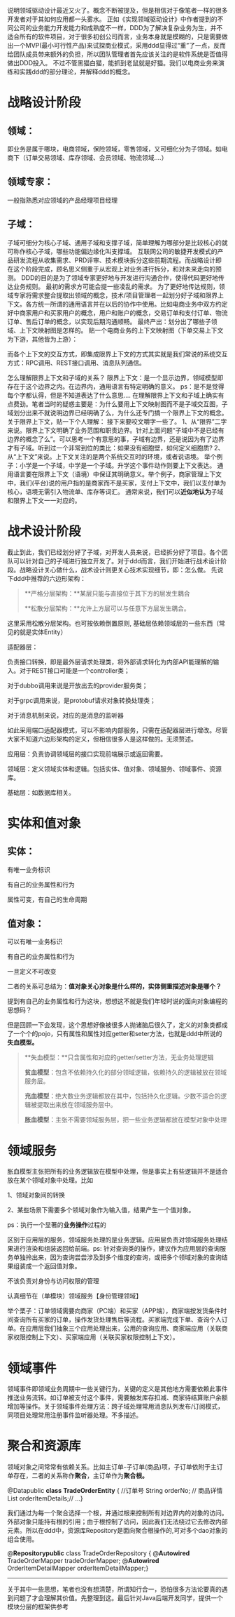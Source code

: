 说明领域驱动设计最近又火了。概念不断被提及，但是相信对于像笔者一样的很多开发者对于其如何应用都一头雾水。
正如《实现领域驱动设计》中作者提到的不同公司的业务能力开发能力和成熟度不一样，DDD为了解决复杂业务为生，并不适合所有的软件项目，对于很多初创公司而言，业务本身就是模糊的，只是需要做出一个MVP(最小可行性产品)来试探商业模式，采用ddd显得过“重”了一点，反而给团队成员带来额外的负担，所以团队管理者首先应该关注的是软件系统是否值得做出DDD投入。
不过不管黑猫白猫，能抓到老鼠就是好猫。我们以电商业务来演练和实践ddd的部分理论，并解释ddd的概念。

#	战略设计阶段

##	领域：

即业务是属于哪块，电商领域，保险领域，零售领域，又可细化分为子领域。如电商下（订单交易领域、库存领域、会员领域、物流领域....）

##	领域专家：

一般指熟悉对应领域的产品经理项目经理

##	子域：

子域可细分为核心子域、通用子域和支撑子域，简单理解为哪部分是比较核心的就可称作核心子域，哪些功能偏边缘化叫支撑域。
互联网公司的敏捷开发模式的产品研发流程从收集需求、PRD评审、技术模块拆分这些前期流程。而战略设计即在这个阶段完成，顾名思义侧重于从宏观上对业务进行拆分，和对未来走向的预测。
DDD的目的是为了领域专家更好地与开发进行沟通合作，使得代码更好地传达业务规则。
最初的需求方可能会提一些凌乱的需求。
为了更好地传达规则，领域专家将需求整合提取出领域的概念，技术/项目管理者一起划分好子域和限界上下文。各方统一所谓的通用语言并在以后的协作中使用。比如电商业务中双方约定好中商家用户和买家用户的概念，用户和账户的概念，交易订单和支付订单、物流订单、售后订单的概念，以实现后期沟通顺畅。
最终产出：划分出了哪些子领域、上下文映射图是怎样的。
贴一个电商业务的上下文映射图（下单交易上下文为下游，其他皆为上游）：

而各个上下文的交互方式，即集成限界上下文的方式其实就是我们常说的系统交互方式：RPC调用、REST接口调用、消息队列通信。

怎么理解限界上下文和子域的关系？
限界上下文：是一个显示边界，领域模型即存在于这个边界之内。在边界内，通用语言有特定明确的意义。
ps：是不是觉得每个字都认得，但是不知道表达了什么意思....
在理解限界上下文和子域上确实有点费劲。笔者当时的疑惑主要是：为什么要用上下文映射图而不是子域交互图，子域划分出来不就说明边界已经明确了么，为什么还专门搞一个限界上下文的概念。
关于限界上下文，贴一下个人理解：
接下来要咬文嚼字一些了。
1、从“限界”二字来说。限界上下文明确了业务范围和职责边界。针对上面问题“子域中不是已经有边界的概念了么”。可以思考一个有意思的事，子域有边界，还是说因为有了边界才有子域。听到过一个非常到位的类比：如果没有细胞壁，如何定义细胞质?
2、从“上下文”来说。上下文关注的是两个系统交互时的环境，或者说语境。
举个例子：小学是一个子域，中学是一个子域。升学这个事件动作则要上下文表达。
通用语言要在限界上下文（语境）中保证其明确意义。举个例子，商家管理上下文中，我们(平台)说的用户指的是商家而不是买家，支付上下文中，我们以支付单为核心，语境无需引入物流单、库存等词汇。
通常来说，我们可以**近似地认为**子域和限界上下文一一对应的。

#	战术设计阶段

截止到此，我们已经划分好了子域，对开发人员来说，已经拆分好了项目。各个团队可以针对自己的子域进行独立开发了。对于ddd而言，我们开始进行战术设计阶段。战略设计关心做什么，战术设计则更关心技术实现细节，即：怎么做。
先说下ddd中推荐的六边形架构：


>
> **严格分层架构：**某层只能与直接位于其下方的层发生耦合
>
> **松散分层架构：**允许上方层可以与任意下方层发生耦合。

这里采用松散分层架构。也可按依赖倒置原则, 基础层依赖领域层的一些东西（常见的就是实体Entity）

适配器层：

负责接口转换，即是最外层请求处理类，将外部请求转化为内部API能理解的输入。对于REST接口可能是一个controller类；

对于dubbo调用来说是开放出去的provider服务类；

对于grpc调用来说，是protobuf请求对象转换处理类；

对于消息机制来说，对应的是消息的监听器

如此采用端口适配器模式，可以不影响内部服务，只需在适配器层进行增改。尽管大家不知道六边形架构的定义，但相信很多人是这样做的。无须赘述。

应用层：负责协调领域层的接口实现前端展示或返回需要。

领域层：定义领域实体和逻辑。包括实体、值对象、领域服务、领域事件、资源库。

基础层：如数据库相关。

#	**实体和值对象**

##	**实体：** 

有唯一业务标识

有自己的业务属性和行为

属性可变，有自己的生命周期





##	**值对象：** 

可以有唯一业务标识

有自己的业务属性和行为

一旦定义不可改变

二者的关系可总结为：**值对象关心对象是什么样的，实体侧重描述对象是哪个？**

提到有自己的业务属性和行为这块，想想这不就是我们年轻时说的面向对象编程的思想码？

但是回顾一下会发现，这个思想好像被很多人抛诸脑后很久了，定义的对象类都成了一个个的pojo，只有属性和属性对应getter和seter方法，也就是ddd中所说的**失血模型。**

> **失血模型：**只含属性和对应的getter/setter方法，无业务处理逻辑
>
> **贫血模型**：包含不依赖持久化的部分领域逻辑，依赖持久的逻辑被放在领域服务层。
>
> **充血模型**：绝大数业务逻辑都放在其中，包括持久化逻辑。少数不适合的逻辑被提取出来放在领域服务层中。
>
> **胀血模型**：主张不需要领域服务层，把一些业务逻辑都放在模型对象中处理

#	**领域服务**

胀血模型主张把所有的业务逻辑放在模型中处理，但是事实上有些逻辑并不是适合放在某个领域对象中处理。比如

1、领域对象间的转换

2、某些场景下需要多个领域对象作为输入值，结果产生一个值对象。

ps：执行一个显著的**业务操作**过程的

区别于应用层的服务，领域服务处理的是业务逻辑。应用层负责对领域服务处理结果进行渲染和组装返回给前端。ps: 针对查询类的操作，建议作为应用层的查询服务单独拎出来，因为查询尝尝涉及到多个维度的查询，或把多个领域对象的查询结果组装成一个返回值对象。

不该负责对身份与访问权限的管理

认真细节在（单模块）领域服务【身份管理领域】

举个栗子：订单领域需要向商家（PC端）和买家（APP端），商家端按发货条件时间查询所有买家的订单，操作发货处理售后等流程。买家端完成下单、查询个人订单。在应用层我们抽象三个应用处理出来，公用的查询应用、商家端应用（关联商家权限控制上下文）、买家端应用（关联买家权限控制上下文）。

#	**领域事件**

领域事件即领域业务周期中一些关键行为，关键的定义是其他地方需要依赖此事件推送业务流转。如订单被支付这个事件，需要触发库存扣减、商家待结算账户余额增加等操作。关于领域事件处理方法：跨子域处理常用消息队列发布/订阅模式，同项目处理常用注册事件监听器处理。不多描述。

#	**聚合和资源库**

领域对象之间常常有依赖关系。比如主订单-子订单(商品)项，子订单依附于主订单存在，二者的关系称作**聚合**，主订单作为**聚合根。**

@Datapublic **class** **TradeOrderEntity** { //订单号 String orderNo; // 商品详情 List<OrderItemDetailEntity> orderItemDetails;// ...}

我们通过为每一个聚合选择一个根，并通过根来控制所有对边界内的对象的访问。外部对象只能持有根的引用；由于根控制了访问，因此我们无法绕过它去修改内部元素。所以在ddd中，资源库Repository是面向聚合根操作的,可对多个dao对象的组合使用。

@**Repositorypublic** class TradeOrderRepository { @**Autowired** TradeOrderMapper tradeOrderMapper; @**Autowired** OrderItemDetailMapper orderItemDetailMapper;}



------

关于其中一些思想，笔者也没有想清楚，所谓知行合一，恐怕很多方法论要真的遇到问题了才会理解其价值。先整理到这。最后针对Java后端开发同学，提供一个模块分层的框架供参考
